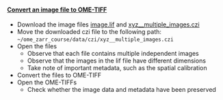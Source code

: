 <h4 id="convert"><a href="#convert">Convert an image file to OME-TIFF</a></h4>

- Download the image files [image.lif](https://github.com/NEUBIAS/training-resources/raw/master/image_data/xy_xyc__two_images.lif) 
and [xyz__multiple_images.czi](https://github.com/NEUBIAS/training-resources/raw/refs/heads/master/image_data/xyz__multiple_images.czi)
- Move the downloaded czi file to the following path: `~/ome_zarr_course/data/czi/xyz__multiple_images.czi`
- Open the files
    - Observe that each file contains multiple independent images 
    - Observe that the images in the lif file have different dimensions
    - Take note of important metadata, such as the spatial calibration
- Convert the files to OME-TIFF
- Open the OME-TIFFs 
    - Check whether the image data and metadata have been preserved